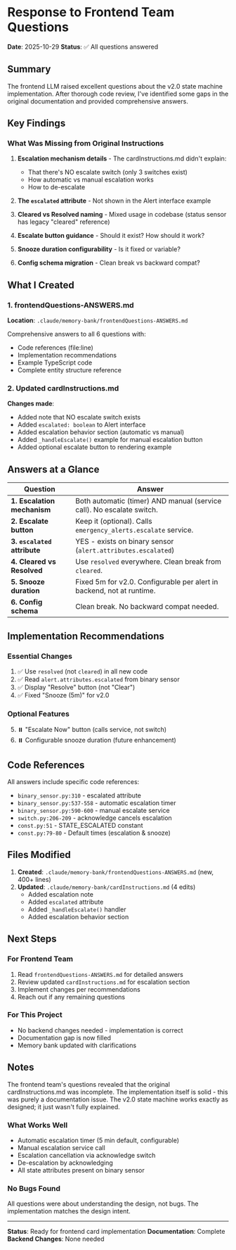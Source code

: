 # Response to Frontend Team Questions

**Date**: 2025-10-29
**Status**: ✅ All questions answered

## Summary

The frontend LLM raised excellent questions about the v2.0 state machine implementation. After thorough code review, I've identified some gaps in the original documentation and provided comprehensive answers.

## Key Findings

### What Was Missing from Original Instructions

1. **Escalation mechanism details** - The cardInstructions.md didn't explain:
   - That there's NO escalate switch (only 3 switches exist)
   - How automatic vs manual escalation works
   - How to de-escalate

2. **The `escalated` attribute** - Not shown in the Alert interface example

3. **Cleared vs Resolved naming** - Mixed usage in codebase (status sensor has legacy "cleared" reference)

4. **Escalate button guidance** - Should it exist? How should it work?

5. **Snooze duration configurability** - Is it fixed or variable?

6. **Config schema migration** - Clean break vs backward compat?

## What I Created

### 1. frontendQuestions-ANSWERS.md
**Location**: `.claude/memory-bank/frontendQuestions-ANSWERS.md`

Comprehensive answers to all 6 questions with:
- Code references (file:line)
- Implementation recommendations
- Example TypeScript code
- Complete entity structure reference

### 2. Updated cardInstructions.md
**Changes made**:
- Added note that NO escalate switch exists
- Added `escalated: boolean` to Alert interface
- Added escalation behavior section (automatic vs manual)
- Added `_handleEscalate()` example for manual escalation button
- Added optional escalate button to rendering example

## Answers at a Glance

| Question | Answer |
|----------|--------|
| **1. Escalation mechanism** | Both automatic (timer) AND manual (service call). No escalate switch. |
| **2. Escalate button** | Keep it (optional). Calls `emergency_alerts.escalate` service. |
| **3. `escalated` attribute** | YES - exists on binary sensor (`alert.attributes.escalated`) |
| **4. Cleared vs Resolved** | Use `resolved` everywhere. Clean break from `cleared`. |
| **5. Snooze duration** | Fixed 5m for v2.0. Configurable per alert in backend, not at runtime. |
| **6. Config schema** | Clean break. No backward compat needed. |

## Implementation Recommendations

### Essential Changes
1. ✅ Use `resolved` (not `cleared`) in all new code
2. ✅ Read `alert.attributes.escalated` from binary sensor
3. ✅ Display "Resolve" button (not "Clear")
4. ✅ Fixed "Snooze (5m)" for v2.0

### Optional Features
5. ⏸️ "Escalate Now" button (calls service, not switch)
6. ⏸️ Configurable snooze duration (future enhancement)

## Code References

All answers include specific code references:
- `binary_sensor.py:310` - escalated attribute
- `binary_sensor.py:537-558` - automatic escalation timer
- `binary_sensor.py:590-600` - manual escalate service
- `switch.py:206-209` - acknowledge cancels escalation
- `const.py:51` - STATE_ESCALATED constant
- `const.py:79-80` - Default times (escalation & snooze)

## Files Modified

1. **Created**: `.claude/memory-bank/frontendQuestions-ANSWERS.md` (new, 400+ lines)
2. **Updated**: `.claude/memory-bank/cardInstructions.md` (4 edits)
   - Added escalation note
   - Added `escalated` attribute
   - Added `_handleEscalate()` handler
   - Added escalation behavior section

## Next Steps

### For Frontend Team
1. Read `frontendQuestions-ANSWERS.md` for detailed answers
2. Review updated `cardInstructions.md` for escalation section
3. Implement changes per recommendations
4. Reach out if any remaining questions

### For This Project
- No backend changes needed - implementation is correct
- Documentation gap is now filled
- Memory bank updated with clarifications

## Notes

The frontend team's questions revealed that the original cardInstructions.md was incomplete. The implementation itself is solid - this was purely a documentation issue. The v2.0 state machine works exactly as designed; it just wasn't fully explained.

### What Works Well
- Automatic escalation timer (5 min default, configurable)
- Manual escalation service call
- Escalation cancellation via acknowledge switch
- De-escalation by acknowledging
- All state attributes present on binary sensor

### No Bugs Found
All questions were about understanding the design, not bugs. The implementation matches the design intent.

---

**Status**: Ready for frontend card implementation
**Documentation**: Complete
**Backend Changes**: None needed
